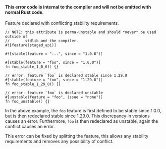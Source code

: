 #### This error code is internal to the compiler and will not be emitted with normal Rust code.

Feature declared with conflicting stability requirements.

```compile_fail,E0711
// NOTE: this attribute is perma-unstable and should *never* be used outside of
//       stdlib and the compiler.
#![feature(staged_api)]

#![stable(feature = "...", since = "1.0.0")]

#[stable(feature = "foo", since = "1.0.0")]
fn foo_stable_1_0_0() {}

// error: feature `foo` is declared stable since 1.29.0
#[stable(feature = "foo", since = "1.29.0")]
fn foo_stable_1_29_0() {}

// error: feature `foo` is declared unstable
#[unstable(feature = "foo", issue = "none")]
fn foo_unstable() {}
```

In the above example, the `foo` feature is first defined to be stable since
1.0.0, but is then redeclared stable since 1.29.0. This discrepancy in
versions causes an error. Furthermore, `foo` is then redeclared as unstable,
again the conflict causes an error.

This error can be fixed by splitting the feature, this allows any
stability requirements and removes any possibility of conflict.
